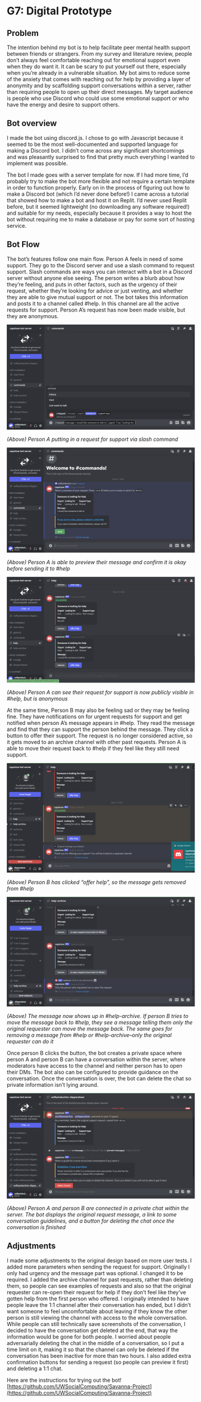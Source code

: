 # G7: Digital Prototype
## Problem

The intention behind my bot is to help facilitate peer mental health support between friends or strangers. From my survey and literature review, people don’t always feel comfortable reaching out for emotional support even when they do want it. It can be scary to put yourself out there, especially when you’re already in a vulnerable situation. My bot aims to reduce some of the anxiety that comes with reaching out for help by providing a layer of anonymity and by scaffolding support conversations within a server, rather than requiring people to open up their direct messages. My target audience is people who use Discord who could use some emotional support or who have the energy and desire to support others.

## Bot overview

I made the bot using discord.js. I chose to go with Javascript because it seemed to be the most well-documented and supported language for making a Discord bot. I didn’t come across any significant shortcomings and was pleasantly surprised to find that pretty much everything I wanted to implement was possible. 

The bot I made goes with a server template for now. If I had more time, I’d probably try to make the bot more flexible and not require a certain template in order to function properly. Early on in the process of figuring out how to make a Discord bot (which I’d never done before!) I came across a tutorial that showed how to make a bot and host it on Replit. I’d never used Replit before, but it seemed lightweight (no downloading any software required!) and suitable for my needs, especially because it provides a way to host the bot without requiring me to make a database or pay for some sort of hosting service. 

## Bot Flow

The bot’s features follow one main flow. Person A feels in need of some support. They go to the Discord server and use a slash command to request support. Slash commands are ways you can interact with a bot in a Discord server without anyone else seeing. The person writes a blurb about how they’re feeling, and puts in other factors, such as the urgency of their request, whether they’re looking for advice or just venting, and whether they are able to give mutual support or not. The bot takes this information and posts it to a channel called #help. In this channel are all the active requests for support. Person A’s request has now been made visible, but they are anonymous. 

<div style="text-align:center"><img src="https://github.com/UWSocialComputing/Savanna/blob/main/_posts/img/G7_1.png?raw=true" alt="Screenshot from Discord prototype"/></div>

_(Above) Person A putting in a request for support via slash command_

<div style="text-align:center"><img src="https://github.com/UWSocialComputing/Savanna/blob/main/_posts/img/G7_2.png?raw=true" alt="Screenshot from Discord prototype"/></div>

_(Above) Person A is able to preview their message and confirm it is okay before sending it to #help_

<div style="text-align:center"><img src="https://github.com/UWSocialComputing/Savanna/blob/main/_posts/img/G7_3.png?raw=true" alt="Screenshot from Discord prototype"/></div>

_(Above) Person A can see their request for support is now publicly visible in #help, but is anonymous_

At the same time, Person B may also be feeling sad or they may be feeling fine. They have notifications on for urgent requests for support and get notified when person A’s message appears in #help. They read the message and find that they can support the person behind the message. They click a button to offer their support. The request is no longer considered active, so it gets moved to an archive channel with other past requests. Person A is able to move their request back to #help if they feel like they still need support. 

<div style="text-align:center"><img src="https://github.com/UWSocialComputing/Savanna/blob/main/_posts/img/G7_4.png?raw=true" alt="Screenshot from Discord prototype"/></div>

_(Above) Person B has clicked “offer help”, so the message gets removed from #help_

<div style="text-align:center"><img src="https://github.com/UWSocialComputing/Savanna/blob/main/_posts/img/G7_5.png?raw=true" alt="Screenshot from Discord prototype"/></div>

_(Above) The message now shows up in #help-archive. If person B tries to move the message back to #help, they see a message telling them only the original requester can move the message back. The same goes for removing a message from #help or #help-archive–only the original requester can do it_

Once person B clicks the button, the bot creates a private space where person A and person B can have a conversation within the server, where moderators have access to the channel and neither person has to open their DMs. The bot also can be configured to provide guidance on the conversation. Once the conversation is over, the bot can delete the chat so private information isn’t lying around. 

<div style="text-align:center"><img src="https://github.com/UWSocialComputing/Savanna/blob/main/_posts/img/G7_6.png?raw=true" alt="Screenshot from Discord prototype"/></div>

_(Above) Person A and person B are connected in a private chat within the server. The bot displays the original request message, a link to some conversation guidelines, and a button for deleting the chat once the conversation is finished_

## Adjustments

I made some adjustments to the original design based on more user tests. I added more parameters when sending the request for support. Originally I only had urgency and the message part was optional. I changed it to be required. I added the archive channel for past requests, rather than deleting them, so people can see examples of requests and also so that the original requester can re-open their request for help if they don’t feel like they’ve gotten help from the first person who offered. I originally intended to have people leave the 1:1 channel after their conversation has ended, but I didn’t want someone to feel uncomfortable about leaving if they know the other person is still viewing the channel with access to the whole conversation. While people can still technically save screenshots of the conversation, I decided to have the conversation get deleted at the end, that way the information would be gone for both people. I worried about people adversarially deleting the chat in the middle of a conversation, so I put a time limit on it, making it so that the channel can only be deleted if the conversation has been inactive for more than two hours. I also added extra confirmation buttons for sending a request (so people can preview it first) and deleting a 1:1 chat.

Here are the instructions for trying out the bot! [https://github.com/UWSocialComputing/Savanna-Project](https://github.com/UWSocialComputing/Savanna-Project) 

